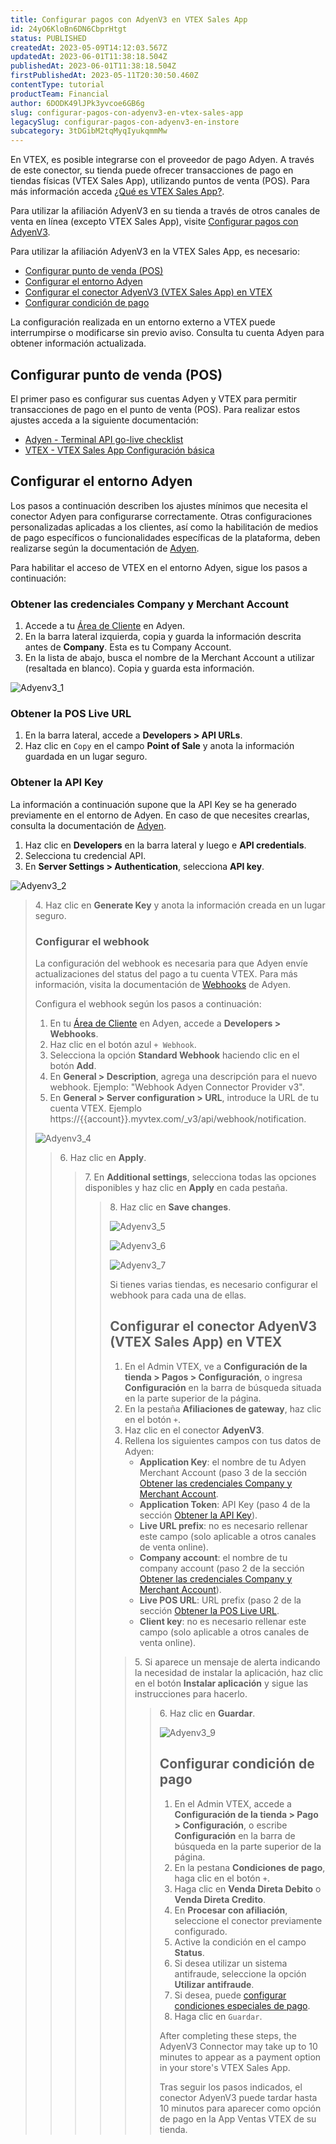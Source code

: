 ```yaml
---
title: Configurar pagos con AdyenV3 en VTEX Sales App
id: 24yO6KloBn6DN6CbprHtgt
status: PUBLISHED
createdAt: 2023-05-09T14:12:03.567Z
updatedAt: 2023-06-01T11:38:18.504Z
publishedAt: 2023-06-01T11:38:18.504Z
firstPublishedAt: 2023-05-11T20:30:50.460Z
contentType: tutorial
productTeam: Financial
author: 6DODK49lJPk3yvcoe6GB6g
slug: configurar-pagos-con-adyenv3-en-vtex-sales-app
legacySlug: configurar-pagos-con-adyenv3-en-instore
subcategory: 3tDGibM2tqMyqIyukqmmMw
---
```


En VTEX, es posible integrarse con el proveedor de pago Adyen. A través de este conector, su tienda puede ofrecer transacciones de pago en tiendas físicas (VTEX Sales App), utilizando puntos de venta (POS). Para más información acceda [¿Qué es VTEX Sales App?](https://help.vtex.com/es/tracks/instore-primeros-pasos-y-configuracion--zav76TFEZlAjnyBVL5tRc/7fnnVlG3Kv1Tay9iagc5yf).

<div class="alert alert-info">
Para utilizar la afiliación AdyenV3 en su tienda a través de otros canales de venta en línea (excepto VTEX Sales App), visite <a href="https://help.vtex.com/es/tutorial/configurar-pagos-con-adyenv3--7xAz67E2Eg63LWCQNjVdwv">Configurar pagos con AdyenV3</a>.
</div>

Para utilizar la afiliación AdyenV3 en la VTEX Sales App, es necesario:

- [Configurar punto de venda (POS)](#configurar-punto-de-venda-pos)
- [Configurar el entorno Adyen](#configurar-el-entorno-adyen)
- [Configurar el conector AdyenV3 (VTEX Sales App) en VTEX](#configurar-el-conector-adyenv3-vtex-sales-app-en-vtex)
- [Configurar condición de pago](#configurar-condicion-de-pago)

<div class="alert alert-warning">
La configuración realizada en un entorno externo a VTEX puede interrumpirse o modificarse sin previo aviso. Consulta tu cuenta Adyen para obtener información actualizada.
</div>

## Configurar punto de venda (POS)

El primer paso es configurar sus cuentas Adyen y VTEX para permitir transacciones de pago en el punto de venta (POS). Para realizar estos ajustes acceda a la siguiente documentación:

- [Adyen - Terminal API go-live checklist](https://docs.adyen.com/point-of-sale/get-started/go-live-tapi)
- [VTEX - VTEX Sales App Configuración básica](https://help.vtex.com/es/tracks/instore-primeros-pasos-y-configuracion--zav76TFEZlAjnyBVL5tRc/4L5SoLxE8O3YkxF7FKymrO)

## Configurar el entorno Adyen

Los pasos a continuación describen los ajustes mínimos que necesita el conector Adyen para configurarse correctamente. Otras configuraciones personalizadas aplicadas a los clientes, así como la habilitación de medios de pago específicos o funcionalidades específicas de la plataforma, deben realizarse según la documentación de [Adyen](https://docs.adyen.com/).

Para habilitar el acceso de VTEX en el entorno Adyen, sigue los pasos a continuación:

### Obtener las credenciales Company y Merchant Account 

1. Accede a tu [Área de Cliente](https://ca-test.adyen.com/) en Adyen.
2. En la barra lateral izquierda, copia y guarda la información descrita antes de **Company**. Esta es tu Company Account.
3. En la lista de abajo, busca el nombre de la Merchant Account a utilizar (resaltada en blanco). Copia y guarda esta información.

![Adyenv3_1](//images.ctfassets.net/alneenqid6w5/4BHwn5SIUl6AuiiEjreluk/a7404c85f6fda7f7ccbae66070d0db0d/Adyenv3_1.PNG)

### Obtener la POS Live URL

1. En la barra lateral, accede a **Developers > API URLs**.
2. Haz clic en `Copy` en el campo **Point of Sale** y anota la información guardada en un lugar seguro.

### Obtener la API Key

La información a continuación supone que la API Key se ha generado previamente en el entorno de Adyen. En caso de que necesites crearlas, consulta la documentación de [Adyen](https://docs.adyen.com/).

1. Haz clic en **Developers** en la barra lateral y luego e **API credentials**.
2. Selecciona tu credencial API.
3. En **Server Settings > Authentication**, selecciona **API key**. 

![Adyenv3_2](//images.ctfassets.net/alneenqid6w5/5y5TAeZmhsKrn2nZTJexIw/bfbe2587739f39fa70c4e1f08e86bd71/Adyenv3_2.PNG)

<blockquote><ui>4. Haz clic en <b>Generate Key</b> y anota la información creada en un lugar seguro.</ui>

### Configurar el webhook

La configuración del webhook es necesaria para que Adyen envíe actualizaciones del status del pago a tu cuenta VTEX. Para más información, visita la documentación de [Webhooks](https://docs.adyen.com/development-resources/webhooks) de Adyen.

Configura el webhook según los pasos a continuación:

1. En tu [Área de Cliente](https://ca-test.adyen.com/) en Adyen, accede a **Developers > Webhooks**.
2. Haz clic en el botón azul `+ Webhook`.
3. Selecciona la opción **Standard Webhook** haciendo clic en el botón **Add**.
4. En **General > Description**, agrega una descripción para el nuevo webhook. Ejemplo: "Webhook Adyen Connector Provider v3".
5. En **General > Server configuration > URL**, introduce la URL de tu cuenta VTEX. Ejemplo https://{{account}}.myvtex.com/_v3/api/webhook/notification.

![Adyenv3_4](//images.ctfassets.net/alneenqid6w5/1gAXlQfBoEUm5qnfSsHJkl/c18036816afbfe9ed8434d1211679879/Adyenv3_4.PNG)

<blockquote><ui>6. Haz clic en <b>Apply</b>.</ui>

<blockquote><ui>7. En <b>Additional settings</b>, selecciona todas las opciones disponibles y haz clic en <b>Apply</b> en cada pestaña.</ui>

<blockquote><ui>8. Haz clic en <b>Save changes</b>.</ui>

![Adyenv3_5](//images.ctfassets.net/alneenqid6w5/4dNUcUg9OKni8eT1wXcjO1/19eddc41d854adb8976e6e90ed54589c/Adyenv3_5.PNG)

![Adyenv3_6](//images.ctfassets.net/alneenqid6w5/2ocxDKULle6hnu2fFPnjfZ/7787ff93f023d3ec17c669758aefb82f/Adyenv3_6.PNG)

![Adyenv3_7](//images.ctfassets.net/alneenqid6w5/dEbiVnYj1Ic4eYgkSNolQ/79bba40bd6820d29de275e3cab19f22e/Adyenv3_7.PNG)

<div class="alert alert-info">
Si tienes varias tiendas, es necesario configurar el webhook para cada una de ellas.
</div>

## Configurar el conector AdyenV3 (VTEX Sales App) en VTEX

1. En el Admin VTEX, ve a **Configuración de la tienda > Pagos > Configuración**, o ingresa **Configuración** en la barra de búsqueda situada en la parte superior de la página.
2. En la pestaña **Afiliaciones de gateway**, haz clic en el botón `+`.
3. Haz clic en el conector **AdyenV3**.
4. Rellena los siguientes campos con tus datos de Adyen:
    - **Application Key**: el nombre de tu Adyen Merchant Account (paso 3 de la sección [Obtener las credenciales Company y Merchant Account](#obtener-las-credenciales-company-y-merchant-account).
    - **Application Token**: API Key (paso 4 de la sección [Obtener la API Key](#obtener-la-api-key)).
    - **Live URL prefix**: no es necesario rellenar este campo (solo aplicable a otros canales de venta online).
    - **Company account**: el nombre de tu company account (paso 2 de la sección [Obtener las credenciales Company y Merchant Account](#obtener-las-credenciales-company-y-merchant-account)).
    - **Live POS URL**: URL prefix (paso 2 de la sección [Obtener la POS Live URL](#obtener-la-pos-live-url). 
    - **Client key**: no es necesario rellenar este campo (solo aplicable a otros canales de venta online).

<blockquote><ui>  5. Si aparece un mensaje de alerta indicando la necesidad de instalar la aplicación, haz clic en el botón <b>Instalar aplicación</b> y sigue las instrucciones para hacerlo.</ui>

<blockquote><ui>  6. Haz clic en <b>Guardar</b>.</ui>

![Adyenv3_9](//images.ctfassets.net/alneenqid6w5/SCflCIOFcwFro09YTxEZy/27b941b772a6afb021d0fa2fe25c9fa9/Adyenv3_9.PNG)

## Configurar condición de pago

1. En el Admin VTEX, accede a **Configuración de la tienda > Pago > Configuración**, o escribe **Configuración** en la barra de búsqueda en la parte superior de la página.
2. En la pestana **Condiciones de pago**, haga clic en el botón `+`.
3. Haga clic en **Venda Direta Debito** o **Venda Direta Credito**.
4. En **Procesar con afiliación**, seleccione el conector previamente configurado.
5. Active la condición en el campo **Status**.
6. Si desea utilizar un sistema antifraude, seleccione la opción **Utilizar antifraude**.
7. Si desea, puede [configurar condiciones especiales de pago](https://help.vtex.com/es/tutorial/condiciones-especiales--tutorials_456).
8. Haga clic en `Guardar`.

After completing these steps, the AdyenV3 Connector may take up to 10 minutes to appear as a payment option in your store's VTEX Sales App.

Tras seguir los pasos indicados, el conector AdyenV3 puede tardar hasta 10 minutos para aparecer como opción de pago en la App Ventas VTEX de su tienda.
